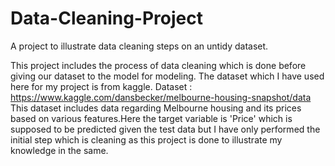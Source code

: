 # Data-Cleaning-Project
A project to illustrate data cleaning steps on an untidy dataset.

This project includes the process of data cleaning which is done before giving our dataset to the model for modeling.
The dataset which I have used here for my project is from kaggle. 
Dataset : https://www.kaggle.com/dansbecker/melbourne-housing-snapshot/data 
This dataset includes data regarding Melbourne housing and its prices based on various features.Here the target variable is 'Price' which is supposed to be predicted given the test data but I have only performed the initial step which is cleaning as this project is done to illustrate my knowledge in the same.
